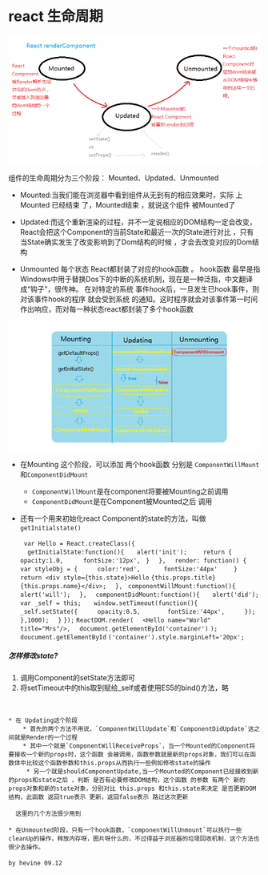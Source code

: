 # react 生命周期

![](https://github.com/hevine/react/raw/master/img/001.png)

组件的生命周期分为三个阶段：
Mounted、Updated、Unmounted

* Mounted:当我们能在浏览器中看到组件从无到有的相应效果时，实际 上Mounted 已经结束 了，Mounted结束 ，就说这个组件 被Mounted了

* Updated:而这个重新渲染的过程，并不一定说相应的DOM结构一定会改变，React会把这个Component的当前State和最近一次的State进行对比 ，只有当State确实发生了改变影响到了Dom结构的时候 ，才会去改变对应的Dom结构

* Unmounted 每个状态 React都封装了对应的hook函数 。
   hook函数 最早是指Windows中用于替换Dos下的中断的系统机制，现在是一种泛指，中文翻译 成“钩子”，很传神。
   在对特定的系统 事件hook后，一旦发生已hook事件，则对该事件hook的程序 就会受到系统 的通知。这时程序就会对该事件第一时间作出响应，而对每一种状态react都封装了多个hook函数 

![](https://github.com/hevine/react/raw/master/img/002.png)

 * 在Mounting 这个阶段，可以添加 两个hook函数 分别是 `ComponentWillMount`和`ComponentDidMount` 
 	* `ComponentWillMount`是在component将要被Mounting之前调用
 	* `ComponentDidMount`是在Component被Mounted之后 调用
 * 还有一个用来初始化react Component的state的方法，叫做`getInitialstate()`



 
   `
	var Hello = React.createClass({`	  
	 `  getInitialState:function(){`
	`  	alert('init');`
	`    return {`
	`    	opacity:1.0,`
	 `     fontSize:'12px',`
	  `  } `
	`  },`
	`  render: function() {`
	 ` 	var styleObj = {`
	  `    	color:'red',`
	`      fontSize:'44px'`
	`    }`
	`    return <div style={this.state}>Hello `
	`{this.props.title} {this.props.name}</div>;`
	`  },`
	 ` componentWillMount:function(){`
	 ` 	alert('will');`
	`  },`
	`  componentDidMount:function(){`
	`  	alert('did');`
	`   	var _self = this;`
	 `   window.setTimeout(function(){`
	 `   	_self.setState({`
	  `    	opacity:0.5,`
	 `       fontSize:'44px',`
	 `     });`
	 `   },1000);`
	`  }`
	`});`
	`ReactDOM.render(`
	`  <Hello name="World" title="Mrs"/>,`
	`  document.getElementById('container')`
	`);`
	`doucument.getElementById`
	`('container').style.marginLeft='20px';`
	

#####  怎样修改state?

1. 调用Component的setState方法即可 
2. 将setTimeout中的this取到赋给_self或者使用ES5的bind()方法，略

~~~  发现SetState的值每次变化都会导致component从当前的状态进入到Updating阶段，从而重新render


* 在 Updating这个阶段
	* 首先的两个方法不用说，`ComponentWillUpdate`和`ComponentDidUpdate`这之间就是Render的一个过程
	* 其中一个就是`ComponentWillReceiveProps`，当一个Mounted的Component将要接收一个新的props时，这个函数 会被调用，函数参数就是新的props对象，我们可以在函数体中比较这个函数参数和this.props从而执行一些例如修改state的操作
	 * 另一个就是shouldComponentUpdate,当一个Mounted的Component已经接收到新的props和state之后 ，判断 是否有必要修改DOM结构，这个函数 的参数 有两个 新的props对象和新的state对象，分别对比 this.props 和this.state来决定 是否更新DOM结构，此函数 返回true表示 更新，返回false表示 路过这次更新
	 
  这里的几个方法很少用到

* 在Unmounted阶段，只有一个hook函数，`componentWillUnmount`可以执行一些cleanUp的操作，释放内存呀，图片呀什么的，不过得益于浏览器的垃圾回收机制，这个方法也很少去操作。

by hevine 09.12
	 
